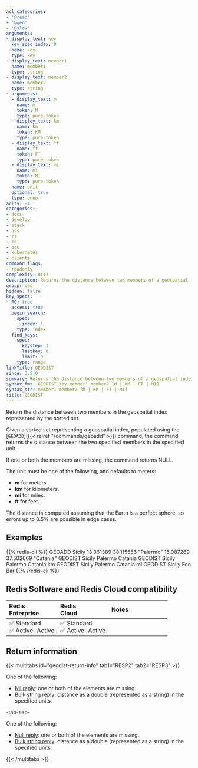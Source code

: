 ```yaml
---
acl_categories:
- '@read'
- '@geo'
- '@slow'
arguments:
- display_text: key
  key_spec_index: 0
  name: key
  type: key
- display_text: member1
  name: member1
  type: string
- display_text: member2
  name: member2
  type: string
- arguments:
  - display_text: m
    name: m
    token: M
    type: pure-token
  - display_text: km
    name: km
    token: KM
    type: pure-token
  - display_text: ft
    name: ft
    token: FT
    type: pure-token
  - display_text: mi
    name: mi
    token: MI
    type: pure-token
  name: unit
  optional: true
  type: oneof
arity: -4
categories:
- docs
- develop
- stack
- oss
- rs
- rc
- oss
- kubernetes
- clients
command_flags:
- readonly
complexity: O(1)
description: Returns the distance between two members of a geospatial index.
group: geo
hidden: false
key_specs:
- RO: true
  access: true
  begin_search:
    spec:
      index: 1
    type: index
  find_keys:
    spec:
      keystep: 1
      lastkey: 0
      limit: 0
    type: range
linkTitle: GEODIST
since: 3.2.0
summary: Returns the distance between two members of a geospatial index.
syntax_fmt: GEODIST key member1 member2 [M | KM | FT | MI]
syntax_str: member1 member2 [M | KM | FT | MI]
title: GEODIST
---
```

Return the distance between two members in the geospatial index represented by the sorted set.

Given a sorted set representing a geospatial index, populated using the [`GEOADD`]({{< relref "/commands/geoadd" >}}) command, the command returns the distance between the two specified members in the specified unit.

If one or both the members are missing, the command returns NULL.

The unit must be one of the following, and defaults to meters:

* **m** for meters.
* **km** for kilometers.
* **mi** for miles.
* **ft** for feet.

The distance is computed assuming that the Earth is a perfect sphere, so errors up to 0.5% are possible in edge cases.

## Examples

{{% redis-cli %}}
GEOADD Sicily 13.361389 38.115556 "Palermo" 15.087269 37.502669 "Catania"
GEODIST Sicily Palermo Catania
GEODIST Sicily Palermo Catania km
GEODIST Sicily Palermo Catania mi
GEODIST Sicily Foo Bar
{{% /redis-cli %}}

## Redis Software and Redis Cloud compatibility

| Redis<br />Enterprise | Redis<br />Cloud | <span style="min-width: 9em; display: table-cell">Notes</span> |
|:----------------------|:-----------------|:------|
| <span title="Supported">&#x2705; Standard</span><br /><span title="Supported"><nobr>&#x2705; Active-Active</nobr></span> | <span title="Supported">&#x2705; Standard</span><br /><span title="Supported"><nobr>&#x2705; Active-Active</nobr></span> |  |

## Return information

{{< multitabs id="geodist-return-info" 
    tab1="RESP2" 
    tab2="RESP3" >}}

One of the following:
* [Nil reply](../../develop/reference/protocol-spec#bulk-strings): one or both of the elements are missing.
* [Bulk string reply](../../develop/reference/protocol-spec#bulk-strings): distance as a double (represented as a string) in the specified units.

-tab-sep-

One of the following:
* [Null reply](../../develop/reference/protocol-spec#nulls): one or both of the elements are missing.
* [Bulk string reply](../../develop/reference/protocol-spec#bulk-strings): distance as a double (represented as a string) in the specified units.

{{< /multitabs >}}
